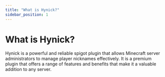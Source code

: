 ```yaml
---
title: "What is Hynick?"
sidebar_position: 1
---
```


# What is Hynick?
Hynick is a powerful and reliable spigot plugin that allows Minecraft server administrators to manage player nicknames effectively. It is a premium plugin that offers a range of features and benefits that make it a valuable addition to any server.